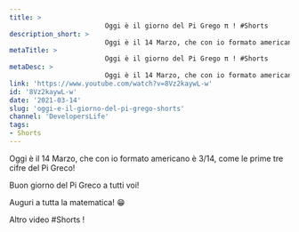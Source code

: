 ```yaml
---
title: > 
                        Oggi è il giorno del Pi Grego π ! #Shorts
description_short: > 
                        Oggi è il 14 Marzo, che con io formato americano è 3/14, come le prime tre cifre del Pi Greco! Buon giorno del Pi Greco a tutti voi!
metaTitle: > 
                        Oggi è il giorno del Pi Grego π ! #Shorts
metaDesc: > 
                        Oggi è il 14 Marzo, che con io formato americano è 3/14, come le prime tre cifre del Pi Greco! Buon giorno del Pi Greco a tutti voi!
link: 'https://www.youtube.com/watch?v=8Vz2kaywL-w'
id: '8Vz2kaywL-w'
date: '2021-03-14'
slug: 'oggi-e-il-giorno-del-pi-grego-shorts'
channel: 'DevelopersLife'
tags: 
- Shorts
---
```

Oggi è il 14 Marzo, che con io formato americano è 3/14, come le prime tre cifre del Pi Greco!  
  
Buon giorno del Pi Greco a tutti voi!  
  
Auguri a tutta la matematica! 😁  
  
Altro video #Shorts !